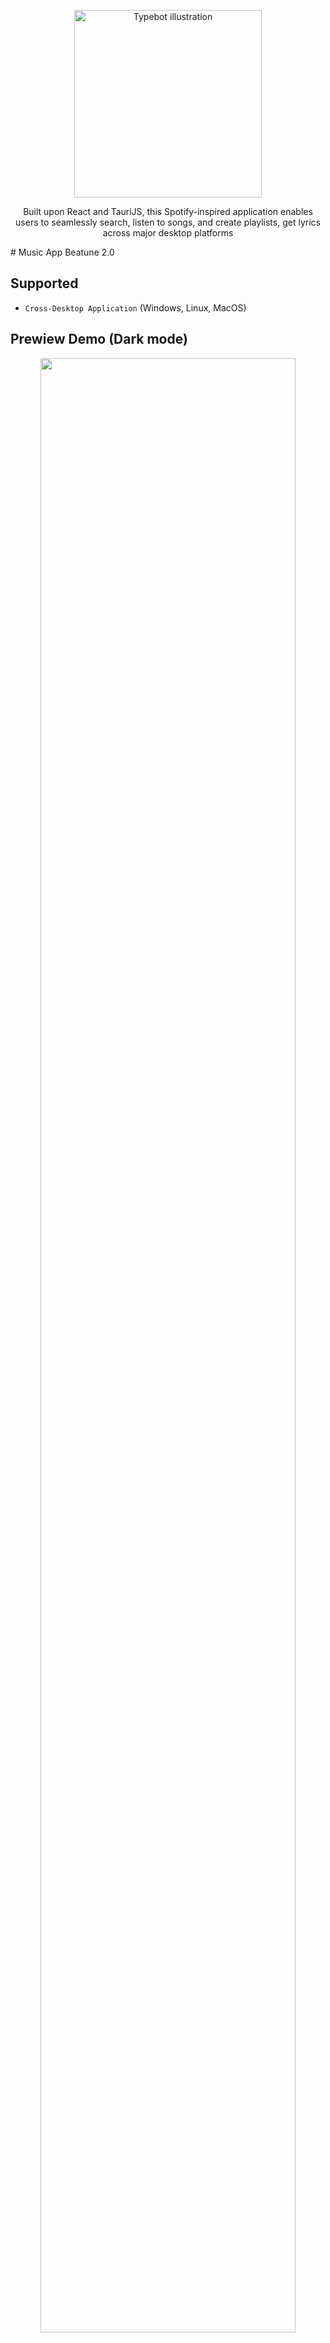 <p align="center">
<img src="https://github.com/BenDayan123/beatune-2.0/assets/57686485/fcb6fed7-e92f-402f-89b4-f465b3bef8de" alt="Typebot illustration" width="300px">
</p>
<p align="center">
Built upon React and TauriJS, this Spotify-inspired application enables users to seamlessly search, listen to songs, and create playlists, get lyrics across major desktop platforms
</p>
# Music App Beatune 2.0

## Supported
* ```Cross-Desktop Application``` (Windows, Linux, MacOS)

## Prewiew Demo (Dark mode)
<p align="center">
    <img 
        src="https://i.ibb.co/zWg50mr/Screenshot-2.png" 
        style="width:90%;"
    />
</p>

## Features
* Users can listen to songs and add/delete them from the queue.
* 🌑 The app support ```Light/Dark``` mode.
* 📃 The abilty to watch song's lyrics.
* 🔍 Users can search and browse songs/artists.
* 🛜 Users can download songs locally to listen when offline.
* 🧾 Users can create & edit their own playlist and add their liked songs.
* ```and more features coming in the futare...```

## Tech Stack
### <ins>Frontend</ins>
* ⚛️ [React](https://react.dev/)
* 🦀 [TauriJS](https://tauri.app/)
* 🎨 CSS/SCSS
* ⚡ [Axios](https://axios-http.com/) & [React-Query](https://tanstack.com/query/latest/)
* 🟦 Typescript
### <ins>Backend</ins> - [NestJS](https://nestjs.com/), 🔐 [Passport.JS](https://www.passportjs.org/)
### <ins>Database</ins> - [MongoDB](https://www.mongodb.com/)
![alt text](https://cdn.discordapp.com/attachments/265582699320705025/1032279775219294268/unknown.png)